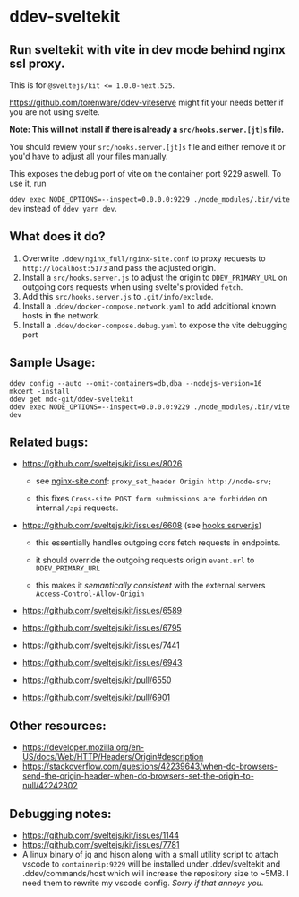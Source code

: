 # ddev-sveltekit

## Run sveltekit with vite in dev mode behind nginx ssl proxy. 

This is for `@sveltejs/kit <= 1.0.0-next.525`. 

https://github.com/torenware/ddev-viteserve might fit your needs better if you are not using svelte.

**Note: This will not install if there is already a `src/hooks.server.[jt]s` file.**

You should review your `src/hooks.server.[jt]s` file and either remove it or you'd have to adjust all your files manually.

This exposes the debug port of vite on the container port 9229 aswell. To use it, run

`ddev exec NODE_OPTIONS=--inspect=0.0.0.0:9229 ./node_modules/.bin/vite dev` instead of `ddev yarn dev`.

## What does it do?

1. Overwrite `.ddev/nginx_full/nginx-site.conf` to proxy requests to `http://localhost:5173` and pass the adjusted origin.
2. Install a `src/hooks.server.js` to adjust the origin to `DDEV_PRIMARY_URL` on outgoing cors requests when using svelte's provided `fetch`.
3. Add this `src/hooks.server.js` to `.git/info/exclude`.
4. Install a `.ddev/docker-compose.network.yaml` to add additional known hosts in the network.
5. Install a `.ddev/docker-compose.debug.yaml` to expose the vite debugging port

## Sample Usage:

```
ddev config --auto --omit-containers=db,dba --nodejs-version=16 
mkcert -install
ddev get mdc-git/ddev-sveltekit
ddev exec NODE_OPTIONS=--inspect=0.0.0.0:9229 ./node_modules/.bin/vite dev
```

## Related bugs:

- https://github.com/sveltejs/kit/issues/8026
  
    - see [nginx-site.conf](https://github.com/mdc-git/ddev-sveltekit/blob/master/nginx_full/nginx-site.conf#L35-L36): `proxy_set_header Origin http://node-srv;`
  
    - this fixes `Cross-site POST form submissions are forbidden` on internal `/api` requests.
  
  
- https://github.com/sveltejs/kit/issues/6608 (see [hooks.server.js](https://github.com/mdc-git/ddev-sveltekit/blob/master/sveltekit/hooks.server.js))

    - this essentially handles outgoing cors fetch requests in endpoints.
  
    - it should override the outgoing requests origin `event.url` to `DDEV_PRIMARY_URL`
  
    - this makes it _semantically consistent_ with the external servers `Access-Control-Allow-Origin`

- https://github.com/sveltejs/kit/issues/6589 
- https://github.com/sveltejs/kit/issues/6795
- https://github.com/sveltejs/kit/issues/7441
- https://github.com/sveltejs/kit/issues/6943
- https://github.com/sveltejs/kit/pull/6550
- https://github.com/sveltejs/kit/pull/6901

## Other resources:

- https://developer.mozilla.org/en-US/docs/Web/HTTP/Headers/Origin#description
- https://stackoverflow.com/questions/42239643/when-do-browsers-send-the-origin-header-when-do-browsers-set-the-origin-to-null/42242802

## Debugging notes:

- https://github.com/sveltejs/kit/issues/1144
- https://github.com/sveltejs/kit/issues/7781
- A linux binary of jq and hjson along with a small utility script to attach vscode to `containerip:9229` will be installed under .ddev/sveltekit and .ddev/commands/host which will increase the repository size to ~5MB. I need them to rewrite my vscode config. _Sorry if that annoys you_.
